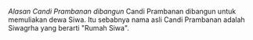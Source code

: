 *Alasan Candi Prambanan dibangun* 
Candi Prambanan dibangun untuk memuliakan dewa Siwa. Itu sebabnya nama asli Candi Prambanan adalah Siwagrha yang berarti "Rumah Siwa".